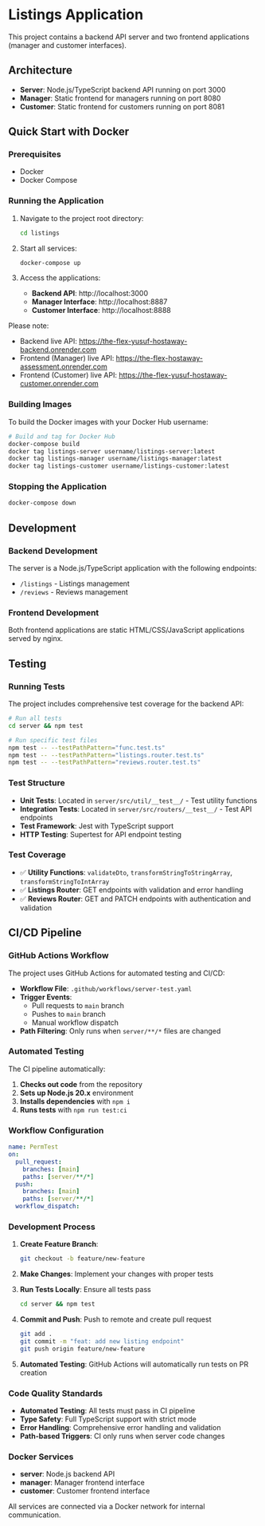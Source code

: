 # Listings Application

This project contains a backend API server and two frontend applications (manager and customer interfaces).

## Architecture

- **Server**: Node.js/TypeScript backend API running on port 3000
- **Manager**: Static frontend for managers running on port 8080
- **Customer**: Static frontend for customers running on port 8081

## Quick Start with Docker

### Prerequisites

- Docker
- Docker Compose

### Running the Application

1. Navigate to the project root directory:

   ```bash
   cd listings
   ```

2. Start all services:

   ```bash
   docker-compose up
   ```

3. Access the applications:
   - **Backend API**: http://localhost:3000
   - **Manager Interface**: http://localhost:8887
   - **Customer Interface**: http://localhost:8888

Please note:

- Backend live API: https://the-flex-yusuf-hostaway-backend.onrender.com
- Frontend (Manager) live API: https://the-flex-hostaway-assessment.onrender.com
- Frontend (Customer) live API: https://the-flex-yusuf-hostaway-customer.onrender.com

### Building Images

To build the Docker images with your Docker Hub username:

```bash
# Build and tag for Docker Hub
docker-compose build
docker tag listings-server username/listings-server:latest
docker tag listings-manager username/listings-manager:latest
docker tag listings-customer username/listings-customer:latest
```

### Stopping the Application

```bash
docker-compose down
```

## Development

### Backend Development

The server is a Node.js/TypeScript application with the following endpoints:

- `/listings` - Listings management
- `/reviews` - Reviews management

### Frontend Development

Both frontend applications are static HTML/CSS/JavaScript applications served by nginx.

## Testing

### Running Tests

The project includes comprehensive test coverage for the backend API:

```bash
# Run all tests
cd server && npm test

# Run specific test files
npm test -- --testPathPattern="func.test.ts"
npm test -- --testPathPattern="listings.router.test.ts"
npm test -- --testPathPattern="reviews.router.test.ts"
```

### Test Structure

- **Unit Tests**: Located in `server/src/util/__test__/` - Test utility functions
- **Integration Tests**: Located in `server/src/routers/__test__/` - Test API endpoints
- **Test Framework**: Jest with TypeScript support
- **HTTP Testing**: Supertest for API endpoint testing

### Test Coverage

- ✅ **Utility Functions**: `validateDto`, `transformStringToStringArray`, `transformStringToIntArray`
- ✅ **Listings Router**: GET endpoints with validation and error handling
- ✅ **Reviews Router**: GET and PATCH endpoints with authentication and validation

## CI/CD Pipeline

### GitHub Actions Workflow

The project uses GitHub Actions for automated testing and CI/CD:

- **Workflow File**: `.github/workflows/server-test.yaml`
- **Trigger Events**:
  - Pull requests to `main` branch
  - Pushes to `main` branch
  - Manual workflow dispatch
- **Path Filtering**: Only runs when `server/**/*` files are changed

### Automated Testing

The CI pipeline automatically:

1. **Checks out code** from the repository
2. **Sets up Node.js 20.x** environment
3. **Installs dependencies** with `npm i`
4. **Runs tests** with `npm run test:ci`

### Workflow Configuration

```yaml
name: PermTest
on:
  pull_request:
    branches: [main]
    paths: [server/**/*]
  push:
    branches: [main]
    paths: [server/**/*]
  workflow_dispatch:
```

### Development Process

1. **Create Feature Branch**:

   ```bash
   git checkout -b feature/new-feature
   ```

2. **Make Changes**: Implement your changes with proper tests

3. **Run Tests Locally**: Ensure all tests pass

   ```bash
   cd server && npm test
   ```

4. **Commit and Push**: Push to remote and create pull request

   ```bash
   git add .
   git commit -m "feat: add new listing endpoint"
   git push origin feature/new-feature
   ```

5. **Automated Testing**: GitHub Actions will automatically run tests on PR creation

### Code Quality Standards

- **Automated Testing**: All tests must pass in CI pipeline
- **Type Safety**: Full TypeScript support with strict mode
- **Error Handling**: Comprehensive error handling and validation
- **Path-based Triggers**: CI only runs when server code changes

### Docker Services

- **server**: Node.js backend API
- **manager**: Manager frontend interface
- **customer**: Customer frontend interface

All services are connected via a Docker network for internal communication.
